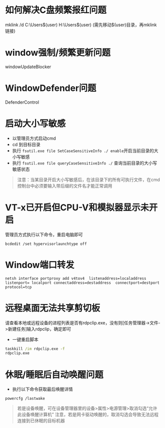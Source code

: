 # 如何解决C盘频繁报红问题
mklink /d C:\Users\$(user) H:\Users\$(user) (需先移动$(user)目录，再mklink链接)
# window强制/频繁更新问题
windowUpdateBlocker
# WindowDefender问题
DefenderControl
# 启动大小写敏感
- 以管理员方式启动cmd
- cd 到目标目录
- 执行 `fsutil.exe file SetCaseSensitiveInfo ./ enable`开启当前目录的大小写敏感
- 执行 `fsutil.exe file queryCaseSensitiveInfo ./` 查询当前目录的大小写敏感状态
> 注意：当某目录开启大小写敏感后，在该目录下的所有可执行文件，在cmd控制台中必须要输入带后缀的文件名才能正常调用
# VT-x已开启但CPU-V和模拟器显示未开启
管理员方式执行以下命令，重启电脑即可
```
bcdedit /set hypervisorlaunchtype off
```
# Window端口转发
```
netsh interface portproxy add v4tov4  listenaddress=localaddress listenport= localport connectaddress=destaddress  connectport=destport protocol=tcp
```
# 远程桌面无法共享剪切板
请查看本地或远程设备的进程列表是否有rdpclip.exe，没有则\[任务管理器->文件->新建任务\]输入rdpclip，确定即可
- 一键重启脚本
```bat
taskkill /im rdpclip.exe -f
rdpclip.exe

```
# 休眠/睡眠后自动唤醒问题
- 执行以下命令获取最后唤醒详情
```
powercfg /lastwake
```
> 若是设备唤醒，可在设备管理器里的设备>属性>电源管理>取消勾选“允许此设备唤醒计算机”
> 注意，若是网卡驱动唤醒的，取消勾选会导致无法远程连接到已休眠的目标机器
